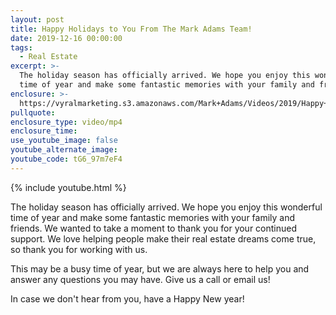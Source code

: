 ```yaml
---
layout: post
title: Happy Holidays to You From The Mark Adams Team!
date: 2019-12-16 00:00:00
tags:
  - Real Estate
excerpt: >-
  The holiday season has officially arrived. We hope you enjoy this wonderful
  time of year and make some fantastic memories with your family and friends.
enclosure: >-
  https://vyralmarketing.s3.amazonaws.com/Mark+Adams/Videos/2019/Happy+Holidays+to+You+From+The+Mark+Adams+Team!.mp4
pullquote:
enclosure_type: video/mp4
enclosure_time:
use_youtube_image: false
youtube_alternate_image:
youtube_code: tG6_97m7eF4
---
```


{% include youtube.html %}

The holiday season has officially arrived. We hope you enjoy this wonderful time of year and make some fantastic memories with your family and friends. We wanted to take a moment to thank you for your continued support. We love helping people make their real estate dreams come true, so thank you for working with us.

This may be a busy time of year, but we are always here to help you and answer any questions you may have. Give us a call or email us\!

In case we don't hear from you, have a Happy New year\!